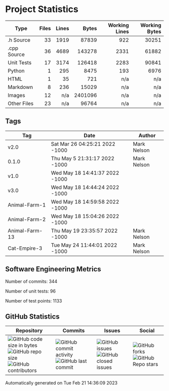 Project Statistics
==================

| Type | Files | Lines | Bytes | Working Lines | Working Bytes |
|------|------:|------:|------:|--------------:|--------------:|
|.h Source|33|1919|87839|922|30251|
|.cpp Source|36|4689|143278|2331|61882|
|Unit Tests|17|3174|126418|2283|90841|
|Python|1|295|8475|193|6976|
|HTML|1|35|721|n/a|n/a|
|Markdown|8|236|15029|n/a|n/a|
|Images|12|n/a|2401096|n/a|n/a|
|Other	Files|23|n/a|96764|n/a|n/a|

## Tags
| Tag | Date	| Author	|
|-----|------|--------|
|v2.0|Sat Mar 26 04:25:21 2022 -1000|Mark Nelson|
|0.1.0|Thu May 5 21:31:17 2022 -1000|Mark Nelson|
|v1.0|Wed May 18 14:41:37 2022 -1000||
|v3.0|Wed May 18 14:44:24 2022 -1000||
|Animal-Farm-1|Wed May 18 14:59:58 2022 -1000||
|Animal-Farm-2|Wed May 18 15:04:26 2022 -1000||
|Animal-Farm-13|Thu May 19 23:35:57 2022 -1000|Mark Nelson|
|Cat-Empire-3|Tue May 24 11:44:01 2022 -1000|Mark Nelson|


## Software Engineering Metrics

Number of commits:  344

Number of unit tests:  96

Number of test points:  1133

## GitHub	Statistics
| Repository								  | Commits							| Issues						  | Social							|
|-------------------------------------|---------------------------|-------------------------|---------------------------|
| ![GitHub code size	in	bytes](https://img.shields.io/github/languages/code-size/marknelsonengineer/ee205_animal_farm_reference?style=social) <br/> ![GitHub repo size](https://img.shields.io/github/repo-size/marknelsonengineer/ee205_animal_farm_reference?style=social)	<br/>	![GitHub contributors](https://img.shields.io/github/contributors/marknelsonengineer/ee205_animal_farm_reference?style=social) | ![GitHub commit activity](https://img.shields.io/github/commit-activity/w/marknelsonengineer/ee205_animal_farm_reference?style=social) <br/> ![GitHub last	commit](https://img.shields.io/github/last-commit/marknelsonengineer/ee205_animal_farm_reference?style=social)	| ![GitHub	issues](https://img.shields.io/github/issues-raw/marknelsonengineer/ee205_animal_farm_reference?style=social) <br/> ![GitHub	closed issues](https://img.shields.io/github/issues-closed-raw/marknelsonengineer/ee205_animal_farm_reference?style=social) | ![GitHub forks](https://img.shields.io/github/forks/marknelsonengineer/ee205_animal_farm_reference?style=social) <br/> ![GitHub Repo	stars](https://img.shields.io/github/stars/marknelsonengineer/ee205_animal_farm_reference?style=social)	|

Automatically generated on Tue Feb 21 14:36:09 2023
